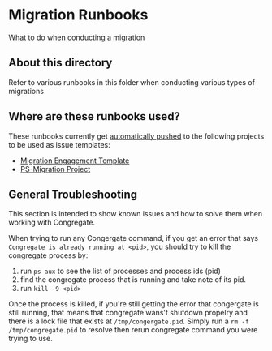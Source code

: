 # Migration Runbooks

What to do when conducting a migration

## About this directory

Refer to various runbooks in this folder when conducting various types of migrations

## Where are these runbooks used?

These runbooks currently get [automatically pushed](https://gitlab.com/gitlab-com/customer-success/tools/congregate/-/blob/master/.gitlab-ci.yml#L287) to the following projects to be used as issue templates:

- [Migration Engagement Template](https://gitlab.com/gitlab-com/customer-success/professional-services-group/project-templates/migration-template)
- [PS-Migration Project](https://gitlab.com/gitlab-com/customer-success/professional-services-group/ps-migration)


## General Troubleshooting
This section is intended to show known issues and how to solve them when working with Congregate. 

When trying to run any Congergate command, if you get an error that says `Congregate is already running at <pid>`, you should try to kill the congregate process by:
1. run `ps aux` to see the list of processes and process ids (pid)
1. find the congregate process that is running and take note of its pid. 
1. run `kill -9 <pid>`

Once the process is killed, if you're still getting the error that congergate is still running, that means that congregate wans't shutdown propelry and there is a lock file that exists at `/tmp/congergate.pid`. Simply run a `rm -f /tmp/congregate.pid` to resolve then rerun congregate command you were trying to use. 
